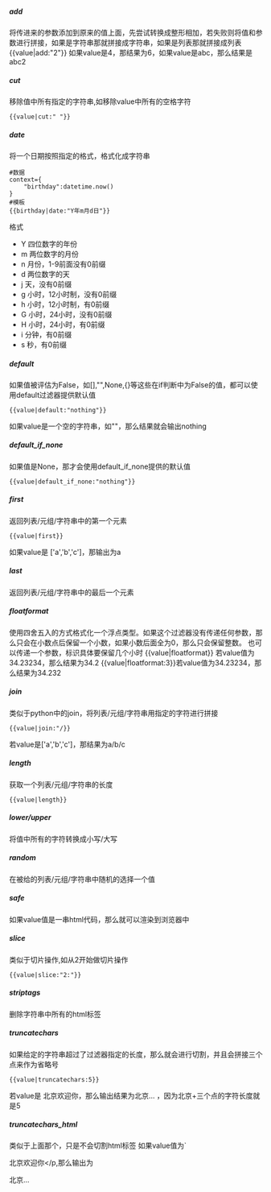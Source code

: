 ##### add
将传进来的参数添加到原来的值上面，先尝试转换成整形相加，若失败则将值和参数进行拼接，如果是字符串那就拼接成字符串，如果是列表那就拼接成列表
{{value|add:"2"}}
如果value是4，那结果为6，如果value是abc，那么结果是abc2

##### cut
移除值中所有指定的字符串,如移除value中所有的空格字符
```
{{value|cut:" "}}
```

##### date
将一个日期按照指定的格式，格式化成字符串
```
#数据
context={
    "birthday":datetime.now()
}
#模板
{{birthday|date:"Y年m月d日"}}
```
格式
- Y 四位数字的年份
- m 两位数字的月份
- n 月份，1-9前面没有0前缀
- d 两位数字的天
- j 天，没有0前缀
- g 小时，12小时制，没有0前缀
- h 小时，12小时制，有0前缀
- G 小时，24小时，没有0前缀
- H 小时，24小时，有0前缀
- i 分钟，有0前缀
- s 秒，有0前缀

##### default
如果值被评估为False，如[],"",None,{}等这些在if判断中为False的值，都可以使用default过滤器提供默认值
```
{{value|default:"nothing"}}
```
如果value是一个空的字符串，如""，那么结果就会输出nothing

##### default_if_none
如果值是None，那才会使用default_if_none提供的默认值
```
{{value|default_if_none:"nothing"}}
```

##### first
返回列表/元组/字符串中的第一个元素
```
{{value|first}}
```
如果value是 ['a','b','c']，那输出为a

##### last
返回列表/元组/字符串中的最后一个元素

##### floatformat
使用四舍五入的方式格式化一个浮点类型。如果这个过滤器没有传递任何参数，那么只会在小数点后保留一个小数，如果小数后面全为0，那么只会保留整数。
也可以传递一个参数，标识具体要保留几个小时
{{value|floatformat}} 若value值为34.23234，那么结果为34.2
{{value|floatformat:3}}若value值为34.23234，那么结果为34.232


##### join
类似于python中的join，将列表/元组/字符串用指定的字符进行拼接
```
{{value|join:"/}}
```
若value是['a','b','c']，那结果为a/b/c

##### length
获取一个列表/元组/字符串的长度
```
{{value|length}}
```

##### lower/upper
将值中所有的字符转换成小写/大写

##### random
在被给的列表/元组/字符串中随机的选择一个值

##### safe
如果value值是一串html代码，那么就可以渲染到浏览器中

##### slice
类似于切片操作,如从2开始做切片操作
```
{{value|slice:"2:"}}
```

##### striptags
删除字符串中所有的html标签

##### truncatechars
如果给定的字符串超过了过滤器指定的长度，那么就会进行切割，并且会拼接三个点来作为省略号
```
{{value|truncatechars:5}}
```
若value是 北京欢迎你，那么输出结果为北京... ，因为北京+三个点的字符长度就是5

##### truncatechars_html
类似于上面那个，只是不会切割html标签
如果value值为`<p>北京欢迎你</p,那么输出为<p>北京...</p>


